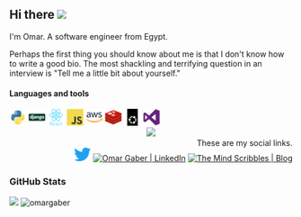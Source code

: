 ## Hi there <img src="https://media.giphy.com/media/hvRJCLFzcasrR4ia7z/giphy.gif" width="25px">
I'm Omar. A software engineer from Egypt.

Perhaps the first thing you should know about me is that I don't know how to write a good bio.
The most shackling and terrifying question in an interview is "Tell me a little bit about yourself." 

#### Languages and tools
<div>
<img height="30" src="https://raw.githubusercontent.com/devicons/devicon/master/icons/python/python-original.svg">
<img height="30" src="https://raw.githubusercontent.com/devicons/devicon/master/icons/django/django-original.svg">
<img height="30" src="https://raw.githubusercontent.com/devicons/devicon/master/icons/react/react-original-wordmark.svg">
<img height="30" src="https://raw.githubusercontent.com/devicons/devicon/master/icons/javascript/javascript-original.svg">
<img height="30" src="https://raw.githubusercontent.com/devicons/devicon/master/icons/amazonwebservices/amazonwebservices-original.svg">
<img height="30" src="https://raw.githubusercontent.com/devicons/devicon/master/icons/redis/redis-original.svg">
<img height="30" src="https://raw.githubusercontent.com/devicons/devicon/master/icons/ubuntu/ubuntu-plain.svg">
<img height="30" src="https://raw.githubusercontent.com/devicons/devicon/master/icons/visualstudio/visualstudio-plain.svg">
</div>

<div align="center">
<img  src="https://media.giphy.com/media/xUA7bdpLxQhsSQdyog/source.gif" width="400px">
</div>



<div align="right">
These are my social links.
</div>
<div align="right">
<a href="https://twitter.com/omargaber96"><img alt="Omar | Twitter" width="30px" src="https://raw.githubusercontent.com/devicons/devicon/master/icons/twitter/twitter-original.svg" /></a>
<a href="https://www.linkedin.com/in/omar-gaber/">
<img alt="Omar Gaber | LinkedIn" width="23px" src="https://cdn.jsdelivr.net/npm/simple-icons@v3/icons/linkedin.svg" /></a>
<a href="http://themindscribbles.wordpress.com/"><img alt="The Mind Scribbles | Blog" width="23px" src="https://cdn.jsdelivr.net/npm/simple-icons@v3/icons/wordpress.svg"/></a>
</div>

### GitHub Stats

<img src="https://github-readme-stats.vercel.app/api/top-langs/?username=omargaber&layout=default&theme=radical">
<img src="https://github-readme-stats.vercel.app/api?username=omargaber&show_icons=true&theme=radical&custom_title=Omar's Github Stats&line_height=40&include_all_commits=True&count_private=True&card_width=50" alt="omargaber" />
